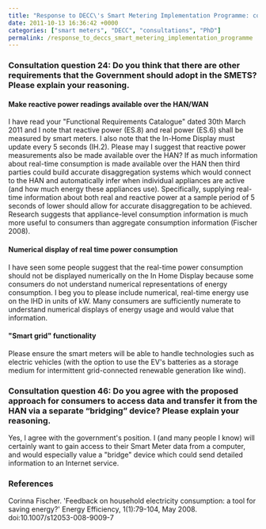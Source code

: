 ```yaml
---
title: "Response to DECC\'s Smart Metering Implementation Programme: consultation on draft licence conditions and technical specification"
date: 2011-10-13 16:36:42 +0000
categories: ["smart meters", "DECC", "consultations", "PhD"]
permalink: /response_to_deccs_smart_metering_implementation_programme
---
```

### Consultation question 24: Do you think that there are other requirements that the Government should adopt in the SMETS? Please explain your reasoning.

#### Make reactive power readings available over the HAN/WAN

I have read your "Functional Requirements Catalogue" dated 30th March
2011 and I note that reactive power (ES.8) and real power (ES.6) shall
be measured by smart meters. I also note that the In-Home Display must
update every 5 seconds (IH.2). Please may I suggest that reactive power
measurements also be made available over the HAN? If as much information
about real-time consumption is made available over the HAN then third
parties could build accurate disaggregation systems which would connect
to the HAN and automatically infer when individual appliances are active
(and how much energy these appliances use). Specifically, supplying
real-time information about both real and reactive power at a sample
period of 5 seconds of lower should allow for accurate disaggregation to
be achieved. Research suggests that appliance-level consumption
information is much more useful to consumers than aggregate consumption
information (Fischer 2008).

#### Numerical display of real time power consumption

I have seen some people suggest that the real-time power consumption
should not be displayed numerically on the In Home Display because some
consumers do not understand numerical representations of energy
consumption. I beg you to please include numerical, real-time energy use
on the IHD in units of kW. Many consumers are sufficiently numerate to
understand numerical displays of energy usage and would value that
information.

#### "Smart grid" functionality

Please ensure the smart meters will be able to handle technologies such
as electric vehicles (with the option to use the EV's batteries as a
storage medium for intermittent grid-connected renewable generation like
wind).

### Consultation question 46: Do you agree with the proposed approach for consumers to access data and transfer it from the HAN via a separate “bridging” device? Please explain your reasoning.

Yes, I agree with the government's position. I (and many people I know)
will certainly want to gain access to their Smart Meter data from a
computer, and would especially value a "bridge" device which could send
detailed information to an Internet service.

### References

Corinna Fischer. 'Feedback on household electricity consumption: a tool
for saving energy?' Energy Efficiency, 1(1):79-104, May 2008.
doi:10.1007/s12053-008-9009-7

